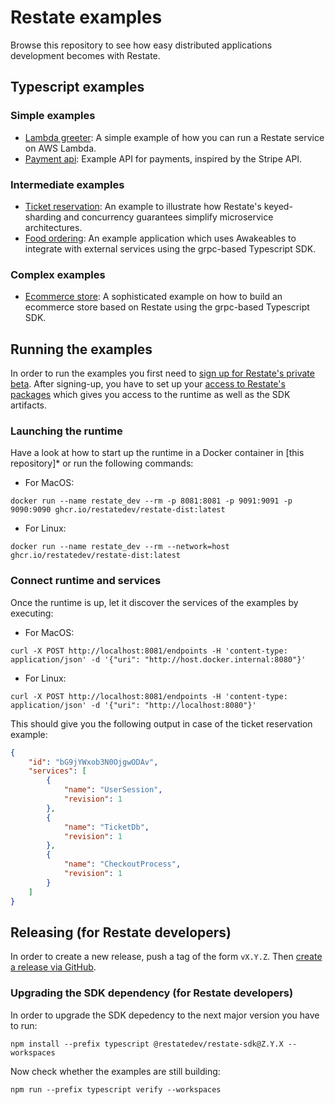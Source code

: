 # Restate examples

Browse this repository to see how easy distributed applications development becomes with Restate.

## Typescript examples

### Simple examples

* [Lambda greeter](typescript/lambda-greeter): A simple example of how you can run a Restate service on AWS Lambda.
* [Payment api](typescript/payment-api/): Example API for payments, inspired by the Stripe API.

### Intermediate examples

* [Ticket reservation](typescript/ticket-reservation): An example to illustrate how Restate's keyed-sharding and concurrency guarantees simplify microservice architectures.
* [Food ordering](typescript/food-ordering): An example application which uses Awakeables to integrate with external services using the grpc-based Typescript SDK.

### Complex examples

- [Ecommerce store](typescript/ecommerce-store): A sophisticated example on how to build an ecommerce store based on Restate using the grpc-based Typescript SDK.

## Running the examples

In order to run the examples you first need to [sign up for Restate's private beta](https://forms.gle/G8kDuucqhBoTfMwLA).
After signing-up, you have to set up your [access to Restate's packages](https://github.com/restatedev/restate-dist) which gives you access to the runtime as well as the SDK artifacts.

### Launching the runtime

Have a look at how to start up the runtime in a Docker container in [this repository]* or run the following commands:

- For MacOS:
```shell
docker run --name restate_dev --rm -p 8081:8081 -p 9091:9091 -p 9090:9090 ghcr.io/restatedev/restate-dist:latest
```
- For Linux:
```shell
docker run --name restate_dev --rm --network=host ghcr.io/restatedev/restate-dist:latest
```

### Connect runtime and services

Once the runtime is up, let it discover the services of the examples by executing:

- For MacOS:
```shell
curl -X POST http://localhost:8081/endpoints -H 'content-type: application/json' -d '{"uri": "http://host.docker.internal:8080"}'
```
- For Linux:
```shell
curl -X POST http://localhost:8081/endpoints -H 'content-type: application/json' -d '{"uri": "http://localhost:8080"}'
```

This should give you the following output in case of the ticket reservation example:
```json
{
    "id": "bG9jYWxob3N0OjgwODAv",
    "services": [
        {
            "name": "UserSession",
            "revision": 1
        },
        {
            "name": "TicketDb",
            "revision": 1
        },
        {
            "name": "CheckoutProcess",
            "revision": 1
        }
    ]
}
```

## Releasing (for Restate developers)

In order to create a new release, push a tag of the form `vX.Y.Z`.
Then [create a release via GitHub](https://github.com/restatedev/example-lambda-ts-greeter/releases).

### Upgrading the SDK dependency (for Restate developers)

In order to upgrade the SDK depedency to the next major version you have to run:

```shell
npm install --prefix typescript @restatedev/restate-sdk@Z.Y.X --workspaces
```

Now check whether the examples are still building:

```shell
npm run --prefix typescript verify --workspaces
```
